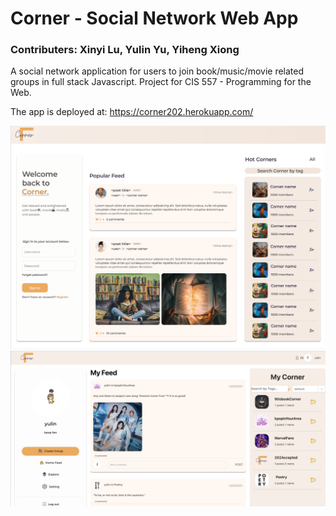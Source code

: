 # Corner - Social Network Web App

### Contributers: Xinyi Lu, Yulin Yu, Yiheng Xiong 
A social network application for users to join book/music/movie related groups in full stack Javascript. Project for CIS 557 - Programming for the Web.

The app is deployed at: https://corner202.herokuapp.com/


<img src="./prototype.png" width="700" height="auto"> <img src="./login.JPG" width="700" height="auto">
